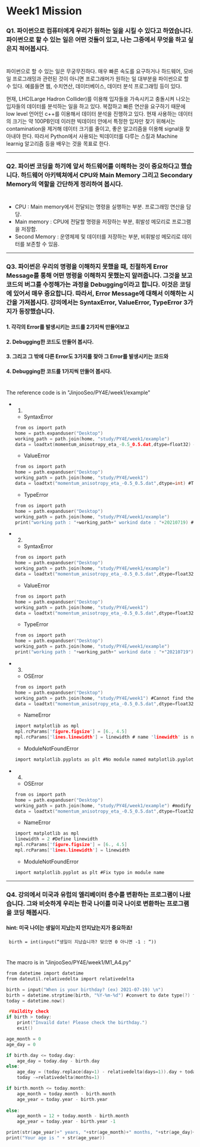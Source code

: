 # Week1 Mission

### Q1. 파이썬으로 컴퓨터에게 우리가 원하는 일을 시킬 수 있다고 하였습니다. 파이썬으로 할 수 있는 일은 어떤 것들이 있고, 나는 그중에서 무엇을 하고 싶은지 적어봅시다.
# 
파이썬으로 할 수 있는 일은 무궁무진하다. 매우 빠른 속도를 요구하거나 하드웨어, 모바일 프로그래밍과 관련된 것이 아니면 프로그래머가 원하는 일 대부분을 파이썬으로 할 수 있다. 예를들면 웹, 수치연산, 데이터베이스, 데이터 분석 프로그래밍 등이 있다.

현재, LHC(Large Hadron Collider)를 이용해 입자들을 가속시키고 충돌시켜 나오는 입자들의 데이터를 분석하는 일을 하고 있다. 복잡하고 빠른 연산을 요구하기 때문에 low level 언어인 c++를 이용해서 데이터 분석을 진행하고 있다. 현재 사용하는 데이터의 크기는 약 100PB인데 이러한 빅데이터 안에서 특정한 입자만 찾기 위해서는 contamination을 제거해 데이터 크기를 줄이고, 좋은 알고리즘을 이용해 signal을 찾아내야 한다. 따라서 Python에서 사용되는 빅데이터를 다루는 스킬과 Machine learnig 알고리즘 등을 배우는 것을 목표로 한다.

------------



### Q2. 파이썬 코딩을 하기에 앞서 하드웨어를 이해하는 것이 중요하다고 했습니다. 하드웨어 아키텍쳐에서 CPU와 Main Memory 그리고 Secondary Memory의 역할을 간단하게 정리하여 봅시다.
#
+ CPU : Main memory에서 전달되는 명령을 실행하는 부분. 프로그래밍 연산을 담당.
+ Main memory : CPU에 전달할 명령을 저장하는 부분, 휘발성 메모리로 프로그램을 저장함.
+ Second Memory : 운영체제 및 데이터를 저장하는 부분, 비휘발성 메모리로 데이터를 보존할 수 있음.

------------



### Q3. 파이썬은 우리의 명령을 이해하지 못했을 때, 친절하게 Error Message를 통해 어떤 명령을 이해하지 못했는지 알려줍니다. 그것을 보고 코드의 버그를 수정해가는 과정을 Debugging이라고 합니다. 이것은 코딩에 있어서 매우 중요합니다. 따라서, Error Message에 대해서 이해하는 시간을 가져봅시다. 강의에서는 SyntaxError, ValueError, TypeError 3가지가 등장했습니다.
#### 1. 각각의 Error를 발생시키는 코드를 2가지씩 만들어보고
#### 2. Debugging한 코드도 만들어 봅시다.
#### 3. 그리고 그 밖에 다른 Error도 3가지를 찾아 그 Error를 발생시키는 코드와
#### 4. Debugging한 코드를 1가지씩 만들어 봅시다.
#
The reference code is in "JinjooSeo/PY4E/week1/example"

+ 1. 
    + SyntaxError
     ```C
     from os import path
     home = path.expanduser("Desktop")
     working_path = path.join(home, "study/PY4E/week1/example")
     data = loadtxt(momentum_anisotropy_eta_-0.5_0.5.dat,dtype=float32) #Invalid syntax
     ```

    + ValueError
     ```C
     from os import path
     home = path.expanduser("Desktop")
     working_path = path.join(home, "study/PY4E/week1") 
     data = loadtxt("momentum_anisotropy_eta_-0.5_0.5.dat",dtype=int) #The data type of file format and read format is not matched
     ```
    
    + TypeError
     ```C
     from os import path
     home = path.expanduser("Desktop")
     working_path = path.join(home, "study/PY4E/week1/example")
     print("working path : "+working_path+" workind date : "+20210719) #can only concatenate str (not "int") to str
     ```

+ 2.
    + SyntaxError
     ```C
     from os import path
     home = path.expanduser("Desktop")
     working_path = path.join(home, "study/PY4E/week1/example")
     data = loadtxt("momentum_anisotropy_eta_-0.5_0.5.dat",dtype=float32) #Add "" to inform the data name
     ```

    + ValueError
     ```C
     from os import path
     home = path.expanduser("Desktop")
     working_path = path.join(home, "study/PY4E/week1") 
     data = loadtxt("momentum_anisotropy_eta_-0.5_0.5.dat",dtype=float32) #Match the data type
     ```
    
    + TypeError
     ```C
     from os import path
     home = path.expanduser("Desktop")
     working_path = path.join(home, "study/PY4E/week1/example")
     print("working path : "+working_path+" workind date : "+"20210719") #change the type to string from int
     ```

+ 3. 
    + OSError
     ```C
     from os import path
     home = path.expanduser("Desktop")
     working_path = path.join(home, "study/PY4E/week1") #Cannot find the data since the path is uncorrect
     data = loadtxt("momentum_anisotropy_eta_-0.5_0.5.dat",dtype=float32)
     ```

    + NameError
     ```C
     import matplotlib as mpl
     mpl.rcParams['figure.figsize'] = [6., 4.5]
     mpl.rcParams['lines.linewidth'] = linewidth # name 'linewidth' is not defined
    ```
    
    + ModuleNotFoundError
     ```C
     import matplotlib.pyplots as plt #No module named matplotlib.pyplots
     ```

+ 4. 
    + OSError
     ``` C
     from os import path
     home = path.expanduser("Desktop")
     working_path = path.join(home, "study/PY4E/week1/example") #modify the path
     data = loadtxt("momentum_anisotropy_eta_-0.5_0.5.dat",dtype=float32)
     ```

    + NameError
     ``` C
     import matplotlib as mpl
     linewidth = 2 #Define linewidth
     mpl.rcParams['figure.figsize'] = [6., 4.5]
     mpl.rcParams['lines.linewidth'] = linewidth 
    ```
    
    + ModuleNotFoundError
     ```C
     import matplotlib.pyplot as plt #Fix typo in module name
     ```

------------

### Q4. 강의에서 미국과 유럽의 엘리베이터 층수를 변환하는 프로그램이 나왔습니다. 그와 비슷하게 우리는 한국 나이를 미국 나이로 변환하는 프로그램을 코딩 해봅시다.
#### hint: 미국 나이는 생일이 지났는지 안지났는지가 중요하죠!

     birth = int(input(“생일이 지났습니까? 맞으면 0 아니면 -1 : “))
#
The macro is in "JinjooSeo/PY4E/week1/M1_A4.py"
```C
from datetime import datetime
from dateutil.relativedelta import relativedelta

birth = input("When is your birthday? (ex) 2021-07-19) \n")
birth = datetime.strptime(birth, "%Y-%m-%d") #convert to date type(?) from string
today = datetime.now()

 #Vaildity check
if birth > today: 
    print("Invaild date! Please check the birthday.")
    exit()

age_month = 0
age_day = 0

if birth.day <= today.day:
    age_day = today.day - birth.day
else:
    age_day = (today.replace(day=1) - relativedelta(days=1)).day + today.day - birth.day
    today -=relativedelta(months=1)

if birth.month <= today.month:
    age_month = today.month - birth.month
    age_year = today.year - birth.year
    
else:
    age_month = 12 + today.month - birth.month
    age_year = today.year - birth.year -1

print(str(age_year)+" years, "+str(age_month)+" months, "+str(age_day)+" days")
print("Your age is " + str(age_year))
```
    